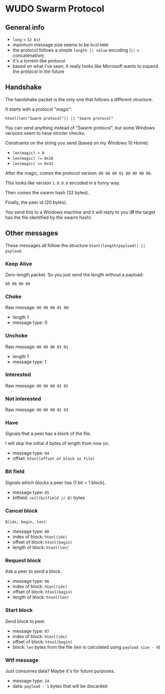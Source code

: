 # WUDO Swarm Protocol

## General info

- `long` = `32 bit`
- maximum message size seems to be `0x1F4000`
- the protocol follows a simple `length || value` encoding (`||` = concatenation)
- it's a torrent-like protocol
- based on what I've seen, it really looks like Microsoft wants to expand the protocol in the future

## Handshake

The handshake packet is the only one that follows a different structure.

It starts with a protocol "magic":

```
htonl(len("Swarm protocol")) || "Swarm protocol"
```

You can send anything instead of "Swarm protocol", but some Windows versions seem to have stricter checks.

Constraints on the string you send (based on my Windows 10 Home):

- `len(magic) > 0`
- `len(magic) != 0x16`
- `len(magic) <= 0x32`

After the magic, comes the protocol version: `00 00 00 01 00 00 00 00`.

This looks like version `1.0.0.0` encoded in a funny way.

Then comes the swarm hash (32 bytes).

Finally, the peer id (20 bytes).

You send this to a Windows machine and it will reply to you (**if** the target has the file identified by the swarm hash).

## Other messages

These messages all follow the structure `htonl(length(payload)) || payload`.

### Keep Alive

Zero-length packet.
So you just send the length without a payload:

`00 00 00 00`

### Choke

Raw message: `00 00 00 01 00`:

- length 1
- message type: 0

### Unchoke

Raw message: `00 00 00 01 01`

- length 1
- message type: 1

### Interested

Raw message: `00 00 00 01 02`

### Not interested

Raw message: `00 00 00 01 03`

### Have

Signals that a peer has a block of the file.

I will skip the initial 4 bytes of length from now on.

- message type: `04`
- offset: `htonl(offset of block in file)`

### Bit field

Signals which blocks a peer has (1 bit = 1 block).

- message type: `05`
- bitfield: `ceil(bitfield // 8)` bytes

### Cancel block

`B(idx, begin, len)`:

- message type: `08`
- index of block: `htonl(idx)`
- offset of block: `htonl(begin)`
- length of block: `htonl(len)`

### Request block

Ask a peer to send a block.

- message type: `06`
- index of block: `htonl(idx)`
- offset of block: `htonl(begin)`
- length of block: `htonl(len)`

### Start block

Send block to peer.

- message type: `07`
- index of block: `htonl(idx)`
- offset of block: `htonl(begin)`
- block: `len` bytes from the file (len is calculated using `payload size - 9`)

### Wtf message

Just consumes data?
Maybe it's for future purposes.

- message type: `14`
- data: `payload - 1` bytes that will be discarded